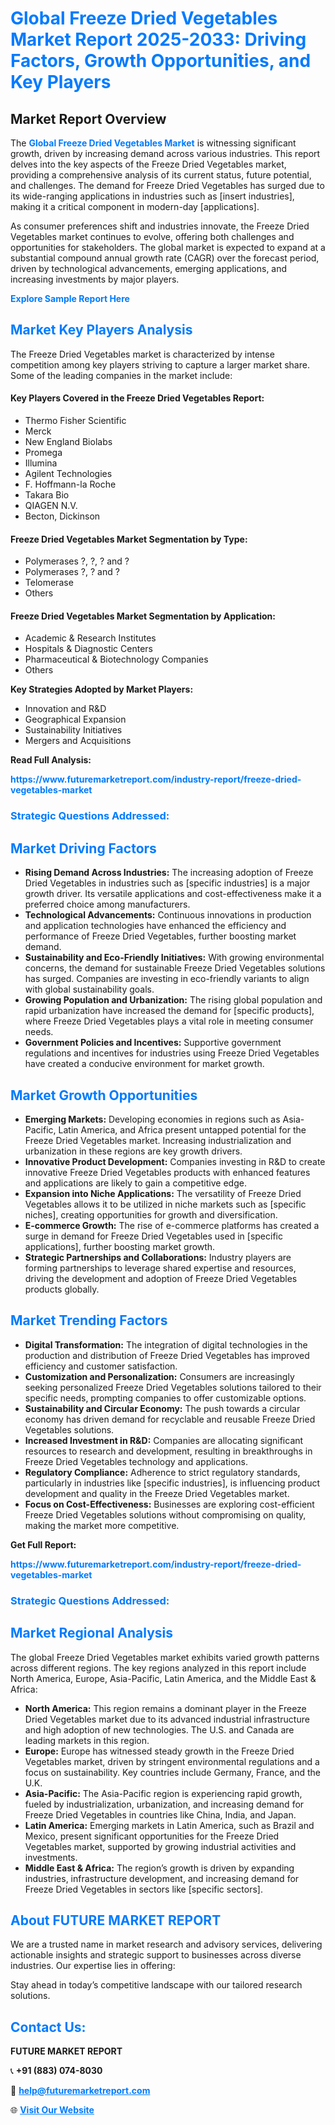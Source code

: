 <h1 style="color: #007BFF;">Global Freeze Dried Vegetables Market Report 2025-2033: Driving Factors, Growth Opportunities, and Key Players</h1>

<section id="overview">
<h2>Market Report Overview</h2>
<p>The <a href="https://www.futuremarketreport.com/industry-report/freeze-dried-vegetables-market" style="color: #007BFF; text-decoration: none;"><strong>Global Freeze Dried Vegetables Market</strong></a> is witnessing significant growth, driven by increasing demand across various industries. This report delves into the key aspects of the Freeze Dried Vegetables market, providing a comprehensive analysis of its current status, future potential, and challenges. The demand for Freeze Dried Vegetables has surged due to its wide-ranging applications in industries such as [insert industries], making it a critical component in modern-day [applications].</p>
<p>As consumer preferences shift and industries innovate, the Freeze Dried Vegetables market continues to evolve, offering both challenges and opportunities for stakeholders. The global market is expected to expand at a substantial compound annual growth rate (CAGR) over the forecast period, driven by technological advancements, emerging applications, and increasing investments by major players.</p>
</section>

<section id="overview">
<p><a href="https://www.futuremarketreport.com/request-sample/reportId=37090" style="color: #007BFF; text-decoration: none;"><strong>Explore Sample Report Here</strong></a></p>
</section>

<section id="key-players">
<h2 style="color: #007BFF;">Market Key Players Analysis</h2>
<p>The Freeze Dried Vegetables market is characterized by intense competition among key players striving to capture a larger market share. Some of the leading companies in the market include:</p>
<h4>Key Players Covered in the Freeze Dried Vegetables Report:</h4>
<ul><li>Thermo Fisher Scientific</li><li>Merck</li><li>New England Biolabs</li><li>Promega</li><li>Illumina</li><li>Agilent Technologies</li><li>F. Hoffmann-la Roche</li><li>Takara Bio</li><li>QIAGEN N.V.</li><li>Becton, Dickinson</li></ul>
<h4>Freeze Dried Vegetables Market Segmentation by Type:</h4>
<ul><li>Polymerases ?, ?, ? and ?</li><li>Polymerases ?, ? and ?</li><li>Telomerase</li><li>Others</li></ul>

<h4>Freeze Dried Vegetables Market Segmentation by Application:</h4>
<ul><li>Academic &amp; Research Institutes</li><li>Hospitals &amp; Diagnostic Centers</li><li>Pharmaceutical &amp; Biotechnology Companies</li><li>Others</li></ul>
<p><strong>Key Strategies Adopted by Market Players:</strong></p>
<ul>
<li>Innovation and R&D</li>
<li>Geographical Expansion</li>
<li>Sustainability Initiatives</li>
<li>Mergers and Acquisitions</li>
</ul>
</section>

<section>
<p><strong>Read Full Analysis: </strong></p><a href="https://www.futuremarketreport.com/industry-report/freeze-dried-vegetables-market" style="color: #007BFF; text-decoration: none;"><strong>https://www.futuremarketreport.com/industry-report/freeze-dried-vegetables-market</strong></a>
<h3 style="color: #007BFF;">Strategic Questions Addressed:</h3>
</section>

<section id="driving-factors">
<h2 style="color: #007BFF;">Market Driving Factors</h2>
<ul>
<li><strong>Rising Demand Across Industries:</strong> The increasing adoption of Freeze Dried Vegetables in industries such as [specific industries] is a major growth driver. Its versatile applications and cost-effectiveness make it a preferred choice among manufacturers.</li>
<li><strong>Technological Advancements:</strong> Continuous innovations in production and application technologies have enhanced the efficiency and performance of Freeze Dried Vegetables, further boosting market demand.</li>
<li><strong>Sustainability and Eco-Friendly Initiatives:</strong> With growing environmental concerns, the demand for sustainable Freeze Dried Vegetables solutions has surged. Companies are investing in eco-friendly variants to align with global sustainability goals.</li>
<li><strong>Growing Population and Urbanization:</strong> The rising global population and rapid urbanization have increased the demand for [specific products], where Freeze Dried Vegetables plays a vital role in meeting consumer needs.</li>
<li><strong>Government Policies and Incentives:</strong> Supportive government regulations and incentives for industries using Freeze Dried Vegetables have created a conducive environment for market growth.</li>
</ul>
</section>

<section id="growth-opportunities">
<h2 style="color: #007BFF;">Market Growth Opportunities</h2>
<ul>
<li><strong>Emerging Markets:</strong> Developing economies in regions such as Asia-Pacific, Latin America, and Africa present untapped potential for the Freeze Dried Vegetables market. Increasing industrialization and urbanization in these regions are key growth drivers.</li>
<li><strong>Innovative Product Development:</strong> Companies investing in R&D to create innovative Freeze Dried Vegetables products with enhanced features and applications are likely to gain a competitive edge.</li>
<li><strong>Expansion into Niche Applications:</strong> The versatility of Freeze Dried Vegetables allows it to be utilized in niche markets such as [specific niches], creating opportunities for growth and diversification.</li>
<li><strong>E-commerce Growth:</strong> The rise of e-commerce platforms has created a surge in demand for Freeze Dried Vegetables used in [specific applications], further boosting market growth.</li>
<li><strong>Strategic Partnerships and Collaborations:</strong> Industry players are forming partnerships to leverage shared expertise and resources, driving the development and adoption of Freeze Dried Vegetables products globally.</li>
</ul>
</section>

<section id="trending-factors">
<h2 style="color: #007BFF;">Market Trending Factors</h2>
<ul>
<li><strong>Digital Transformation:</strong> The integration of digital technologies in the production and distribution of Freeze Dried Vegetables has improved efficiency and customer satisfaction.</li>
<li><strong>Customization and Personalization:</strong> Consumers are increasingly seeking personalized Freeze Dried Vegetables solutions tailored to their specific needs, prompting companies to offer customizable options.</li>
<li><strong>Sustainability and Circular Economy:</strong> The push towards a circular economy has driven demand for recyclable and reusable Freeze Dried Vegetables solutions.</li>
<li><strong>Increased Investment in R&D:</strong> Companies are allocating significant resources to research and development, resulting in breakthroughs in Freeze Dried Vegetables technology and applications.</li>
<li><strong>Regulatory Compliance:</strong> Adherence to strict regulatory standards, particularly in industries like [specific industries], is influencing product development and quality in the Freeze Dried Vegetables market.</li>
<li><strong>Focus on Cost-Effectiveness:</strong> Businesses are exploring cost-efficient Freeze Dried Vegetables solutions without compromising on quality, making the market more competitive.</li>
</ul>
</section>

<section>
<p><strong>Get Full Report: </strong></p><a href="https://www.futuremarketreport.com/industry-report/freeze-dried-vegetables-market" style="color: #007BFF; text-decoration: none;"><strong>https://www.futuremarketreport.com/industry-report/freeze-dried-vegetables-market</strong></a>
<h3 style="color: #007BFF;">Strategic Questions Addressed:</h3>
</section>


<section id="regional-analysis">
<h2 style="color: #007BFF;">Market Regional Analysis</h2>
<p>The global Freeze Dried Vegetables market exhibits varied growth patterns across different regions. The key regions analyzed in this report include North America, Europe, Asia-Pacific, Latin America, and the Middle East & Africa:</p>
<ul>
<li><strong>North America:</strong> This region remains a dominant player in the Freeze Dried Vegetables market due to its advanced industrial infrastructure and high adoption of new technologies. The U.S. and Canada are leading markets in this region.</li>
<li><strong>Europe:</strong> Europe has witnessed steady growth in the Freeze Dried Vegetables market, driven by stringent environmental regulations and a focus on sustainability. Key countries include Germany, France, and the U.K.</li>
<li><strong>Asia-Pacific:</strong> The Asia-Pacific region is experiencing rapid growth, fueled by industrialization, urbanization, and increasing demand for Freeze Dried Vegetables in countries like China, India, and Japan.</li>
<li><strong>Latin America:</strong> Emerging markets in Latin America, such as Brazil and Mexico, present significant opportunities for the Freeze Dried Vegetables market, supported by growing industrial activities and investments.</li>
<li><strong>Middle East & Africa:</strong> The region’s growth is driven by expanding industries, infrastructure development, and increasing demand for Freeze Dried Vegetables in sectors like [specific sectors].</li>
</ul>
</section>

<footer>
<h2 style="color: #007BFF;">About FUTURE MARKET REPORT</h2>
<p>We are a trusted name in market research and advisory services, delivering actionable insights and strategic support to businesses across diverse industries. Our expertise lies in offering:</p>

<p>Stay ahead in today’s competitive landscape with our tailored research solutions.</p>

<h2 style="color: #007BFF;">Contact Us:</h2>
<p><strong>FUTURE MARKET REPORT</strong></p>
<p>📞 <strong>+91 (883) 074-8030</strong></p>
<p>📧 <strong><a href="mailto:help@futuremarketreport.com" style="color: #007BFF;">help@futuremarketreport.com</a></strong></p>
<p>🌐 <strong><a href="https://www.futuremarketreport.com/" style="color: #007BFF;">Visit Our Website</a></strong></p>
</footer>
